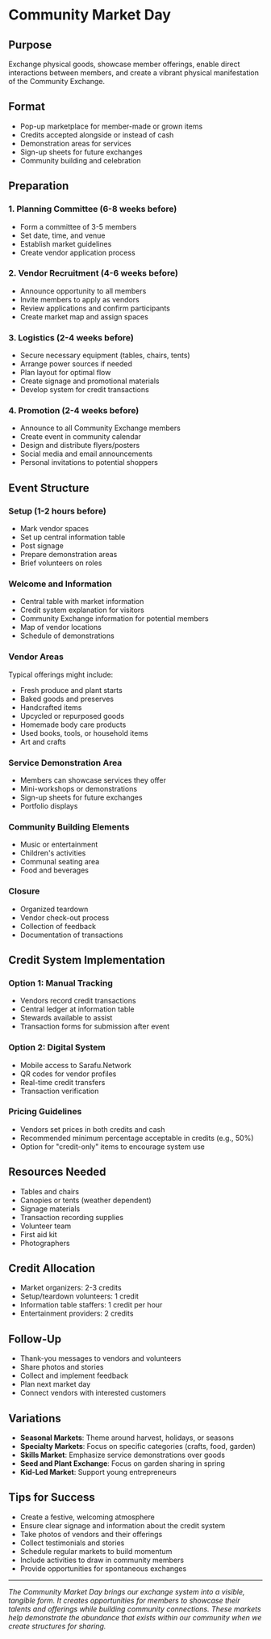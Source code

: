 # Community Market Day

## Purpose
Exchange physical goods, showcase member offerings, enable direct interactions between members, and create a vibrant physical manifestation of the Community Exchange.

## Format
- Pop-up marketplace for member-made or grown items
- Credits accepted alongside or instead of cash
- Demonstration areas for services
- Sign-up sheets for future exchanges
- Community building and celebration

## Preparation

### 1. Planning Committee (6-8 weeks before)
- Form a committee of 3-5 members
- Set date, time, and venue
- Establish market guidelines
- Create vendor application process

### 2. Vendor Recruitment (4-6 weeks before)
- Announce opportunity to all members
- Invite members to apply as vendors
- Review applications and confirm participants
- Create market map and assign spaces

### 3. Logistics (2-4 weeks before)
- Secure necessary equipment (tables, chairs, tents)
- Arrange power sources if needed
- Plan layout for optimal flow
- Create signage and promotional materials
- Develop system for credit transactions

### 4. Promotion (2-4 weeks before)
- Announce to all Community Exchange members
- Create event in community calendar
- Design and distribute flyers/posters
- Social media and email announcements
- Personal invitations to potential shoppers

## Event Structure

### Setup (1-2 hours before)
- Mark vendor spaces
- Set up central information table
- Post signage
- Prepare demonstration areas
- Brief volunteers on roles

### Welcome and Information
- Central table with market information
- Credit system explanation for visitors
- Community Exchange information for potential members
- Map of vendor locations
- Schedule of demonstrations

### Vendor Areas
Typical offerings might include:
- Fresh produce and plant starts
- Baked goods and preserves
- Handcrafted items
- Upcycled or repurposed goods
- Homemade body care products
- Used books, tools, or household items
- Art and crafts

### Service Demonstration Area
- Members can showcase services they offer
- Mini-workshops or demonstrations
- Sign-up sheets for future exchanges
- Portfolio displays

### Community Building Elements
- Music or entertainment
- Children's activities
- Communal seating area
- Food and beverages

### Closure
- Organized teardown
- Vendor check-out process
- Collection of feedback
- Documentation of transactions

## Credit System Implementation

### Option 1: Manual Tracking
- Vendors record credit transactions
- Central ledger at information table
- Stewards available to assist
- Transaction forms for submission after event

### Option 2: Digital System
- Mobile access to Sarafu.Network
- QR codes for vendor profiles
- Real-time credit transfers
- Transaction verification

### Pricing Guidelines
- Vendors set prices in both credits and cash
- Recommended minimum percentage acceptable in credits (e.g., 50%)
- Option for "credit-only" items to encourage system use

## Resources Needed
- Tables and chairs
- Canopies or tents (weather dependent)
- Signage materials
- Transaction recording supplies
- Volunteer team
- First aid kit
- Photographers

## Credit Allocation
- Market organizers: 2-3 credits
- Setup/teardown volunteers: 1 credit
- Information table staffers: 1 credit per hour
- Entertainment providers: 2 credits

## Follow-Up
- Thank-you messages to vendors and volunteers
- Share photos and stories
- Collect and implement feedback
- Plan next market day
- Connect vendors with interested customers

## Variations
- **Seasonal Markets**: Theme around harvest, holidays, or seasons
- **Specialty Markets**: Focus on specific categories (crafts, food, garden)
- **Skills Market**: Emphasize service demonstrations over goods
- **Seed and Plant Exchange**: Focus on garden sharing in spring
- **Kid-Led Market**: Support young entrepreneurs

## Tips for Success
- Create a festive, welcoming atmosphere
- Ensure clear signage and information about the credit system
- Take photos of vendors and their offerings
- Collect testimonials and stories
- Schedule regular markets to build momentum
- Include activities to draw in community members
- Provide opportunities for spontaneous exchanges

---

*The Community Market Day brings our exchange system into a visible, tangible form. It creates opportunities for members to showcase their talents and offerings while building community connections. These markets help demonstrate the abundance that exists within our community when we create structures for sharing.*